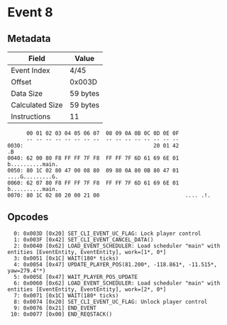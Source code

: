 # Event 8

## Metadata

| Field           | Value    |
|-----------------|----------|
| Event Index     | 4/45     |
| Offset          | 0x003D   |
| Data Size       | 59 bytes |
| Calculated Size | 59 bytes |
| Instructions    | 11       |

```
      00 01 02 03 04 05 06 07  08 09 0A 0B 0C 0D 0E 0F
      -- -- -- -- -- -- -- --  -- -- -- -- -- -- -- --
0030:                                         20 01 42                .B
0040: 62 00 80 F8 FF FF 7F F8  FF FF 7F 6D 61 69 6E 01  b..........main.
0050: 80 1C 02 80 47 00 08 80  09 80 0A 80 0B 80 47 01  ....G.........G.
0060: 62 07 80 F8 FF FF 7F F8  FF FF 7F 6D 61 69 6E 01  b..........main.
0070: 80 1C 02 80 20 00 21 00                           .... .!.        
```

## Opcodes

```
  0: 0x003D [0x20] SET_CLI_EVENT_UC_FLAG: Lock player control
  1: 0x003F [0x42] SET_CLI_EVENT_CANCEL_DATA()
  2: 0x0040 [0x62] LOAD_EVENT_SCHEDULER: Load scheduler "main" with entities [EventEntity, EventEntity], work=[1*, 0*]
  3: 0x0051 [0x1C] WAIT(180* ticks)
  4: 0x0054 [0x47] UPDATE_PLAYER_POS(81.200*, -118.861*, -11.515*, yaw=279.4°*)
  5: 0x005E [0x47] WAIT_PLAYER_POS_UPDATE
  6: 0x0060 [0x62] LOAD_EVENT_SCHEDULER: Load scheduler "main" with entities [EventEntity, EventEntity], work=[2*, 0*]
  7: 0x0071 [0x1C] WAIT(180* ticks)
  8: 0x0074 [0x20] SET_CLI_EVENT_UC_FLAG: Unlock player control
  9: 0x0076 [0x21] END_EVENT
 10: 0x0077 [0x00] END_REQSTACK()
```
